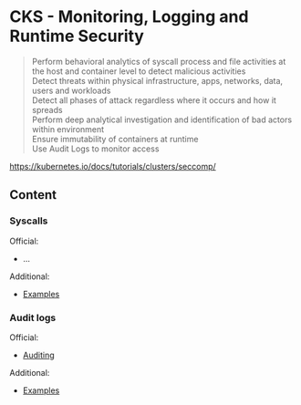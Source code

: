 # CKS - Monitoring, Logging and Runtime Security

> Perform behavioral analytics of syscall process and file activities at the host and container level to detect malicious activities  
> Detect threats within physical infrastructure, apps, networks, data, users and workloads  
> Detect all phases of attack regardless where it occurs and how it spreads  
> Perform deep analytical investigation and identification of bad actors within environment  
> Ensure immutability of containers at runtime  
> Use Audit Logs to monitor access

https://kubernetes.io/docs/tutorials/clusters/seccomp/

## Content

### Syscalls

Official:

* ...

Additional:

* [Examples](6.1-syscalls.md)

### Audit logs

Official:

* [Auditing](https://kubernetes.io/docs/tasks/debug/debug-cluster/audit/)

Additional:

* [Examples](6.5-auditing-examples.md)
